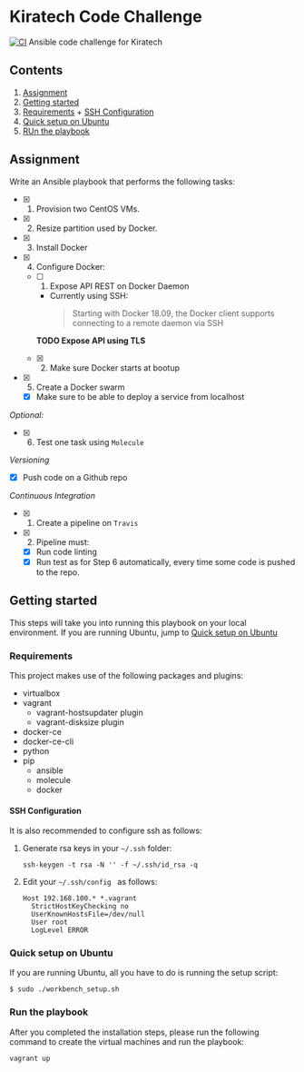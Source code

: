 # Kiratech Code Challenge
[![CI](https://travis-ci.org/nsprea/kiratechcodechallenge.svg?branch=master)](https://travis-ci.org/nsprea/kiratechcodechallenge)
Ansible code challenge for Kiratech

## Contents
1. [Assignment](#assignment)
2. [Getting started](#getting-started)
  1. [Requirements](#requirements)
    + [SSH Configuration](#ssh-configuration)
  2. [Quick setup on Ubuntu](#quick-setup-on-ubuntu)
  3. [RUn the playbook](#run-the-playbook) 

## Assignment
Write an Ansible playbook that performs the following tasks:
- [x] 1. Provision two CentOS VMs.
- [x] 2. Resize partition used by Docker.
- [x] 3. Install Docker
- [x] 4. Configure Docker:
   - [ ] 1. Expose API REST on Docker Daemon
      + Currently using SSH:
        > Starting with Docker 18.09, the Docker client supports connecting to a remote daemon via SSH
      
       **TODO Expose API using TLS**
   - [x] 2. Make sure Docker starts at bootup
- [x] 5. Create a Docker swarm
   - [x] Make sure to be able to deploy a service from localhost
  
_Optional:_
- [x] 6. Test one task using `Molecule`

_Versioning_
- [x] Push code on a Github repo

_Continuous Integration_
- [x] 1. Create a pipeline on `Travis`
- [x] 2. Pipeline must:
  - [x] Run code linting
  - [x] Run test as for Step 6 automatically, every time some code is pushed to the repo.

## Getting started
This steps will take you into running this playbook on your local environment.
If you are running Ubuntu, jump to [Quick setup on Ubuntu](#quick-setup-on-ubuntu)

### Requirements
This project makes use of the following packages and plugins:
+ virtualbox
+ vagrant
  + vagrant-hostsupdater plugin
  + vagrant-disksize plugin
+ docker-ce
+ docker-ce-cli
+ python
+ pip
  + ansible
  + molecule
  + docker

#### SSH Configuration
It is also recommended to configure ssh as follows:
1. Generate rsa keys in your `~/.ssh` folder:
   ```
   ssh-keygen -t rsa -N '' -f ~/.ssh/id_rsa -q
   ```
2. Edit your `~/.ssh/config ` as follows:
   ```
   Host 192.168.100.* *.vagrant
     StrictHostKeyChecking no
     UserKnownHostsFile=/dev/null
     User root
     LogLevel ERROR
   ```
 
### Quick setup on Ubuntu
If you are running Ubuntu, all you have to do is running the setup script:
```
$ sudo ./workbench_setup.sh
```
 
### Run the playbook
After you completed the installation steps, please run the following command to create the virtual machines and run the playbook:
```
vagrant up
```
